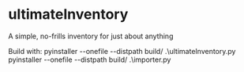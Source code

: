 # ultimateInventory
A simple, no-frills inventory for just about anything


Build with:
pyinstaller --onefile --distpath build/ .\ultimateInventory.py
pyinstaller --onefile --distpath build/ .\importer.py